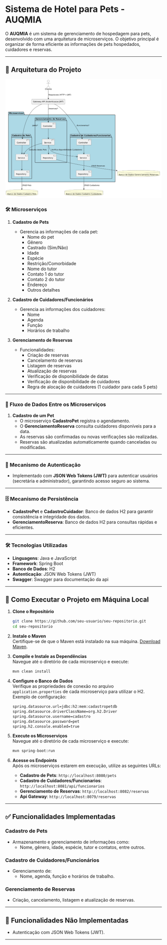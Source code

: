 # Sistema de Hotel para Pets - AUQMIA

O **AUQMIA** é um sistema de gerenciamento de hospedagem para pets, desenvolvido com uma arquitetura de microserviços. O objetivo principal é organizar de forma eficiente as informações de pets hospedados, cuidadores e reservas.

---

## 📐 Arquitetura do Projeto

![Diagrama da arquitetura](./arquitetura.jpeg)

### 🛠️ Microserviços

1. **Cadastro de Pets**
   - Gerencia as informações de cada pet:
     - Nome do pet
     - Gênero
     - Castrado (Sim/Não)
     - Idade
     - Espécie
     - Restrição/Comorbidade
     - Nome do tutor
     - Contato 1 do tutor
     - Contato 2 do tutor
     - Endereço
     - Outros detalhes

2. **Cadastro de Cuidadores/Funcionários**
   - Gerencia as informações dos cuidadores:
     - Nome
     - Agenda
     - Função
     - Horários de trabalho

3. **Gerenciamento de Reservas**
   - Funcionalidades:
     - Criação de reservas
     - Cancelamento de reservas
     - Listagem de reservas
     - Atualização de reservas
     - Verificação de disponibilidade de datas
     - Verificação de disponibilidade de cuidadores
     - Regra de alocação de cuidadores (1 cuidador para cada 5 pets)

---

### 🔄 Fluxo de Dados Entre os Microserviços

1. **Cadastro de um Pet**
   - O microserviço **CadastroPet** registra o agendamento.
   - O **GerenciamentoReserva** consulta cuidadores disponíveis para a data.
   - As reservas são confirmadas ou novas verificações são realizadas.
   - Reservas são atualizadas automaticamente quando canceladas ou modificadas.

---

### 🔑 Mecanismo de Autenticação

- Implementado com **JSON Web Tokens (JWT)** para autenticar usuários (secretária e administrador), garantindo acesso seguro ao sistema.

---

### 🗄️ Mecanismo de Persistência

- **CadastroPet** e **CadastroCuidador**: Banco de dados H2 para garantir consistência e integridade dos dados.
- **GerenciamentoReserva**: Banco de dados H2 para consultas rápidas e eficientes.

---

### 🛠️ Tecnologias Utilizadas

- **Linguagens**: Java e JavaScript
- **Framework**: Spring Boot
- **Banco de Dados**: H2
- **Autenticação**: JSON Web Tokens (JWT)
- **Swagger**: Swagger para documentação da api

---

## 🚀 Como Executar o Projeto em Máquina Local

1. **Clone o Repositório**  
   ```bash
   git clone https://github.com/seu-usuario/seu-repositorio.git
   cd seu-repositorio
   ```

2. **Instale o Maven**  
   Certifique-se de que o Maven está instalado na sua máquina. [Download Maven](https://maven.apache.org/download.cgi).

3. **Compile e Instale as Dependências**  
   Navegue até o diretório de cada microserviço e execute:  
   ```bash
   mvn clean install
   ```

4. **Configure o Banco de Dados**  
   Verifique as propriedades de conexão no arquivo `application.properties` de cada microserviço para utilizar o H2.  
   Exemplo de configuração:
   ```properties
   spring.datasource.url=jdbc:h2:mem:cadastropetdb
   spring.datasource.driverClassName=org.h2.Driver
   spring.datasource.username=cadastro
   spring.datasource.password=pet
   spring.h2.console.enabled=true
   ```

5. **Execute os Microserviços**  
   Navegue até o diretório de cada microserviço e execute:  
   ```bash
   mvn spring-boot:run
   ```

6. **Acesse os Endpoints**  
   Após os microserviços estarem em execução, utilize as seguintes URLs:  
   - **Cadastro de Pets**: `http://localhost:8080/pets`
   - **Cadastro de Cuidadores/Funcionarios**: `http://localhost:8081/api/funcionarios`
   - **Gerenciamento de Reservas**: `http://localhost:8082/reservas`
   - **Api Gateway**: `http://localhost:8079/reservas`

---

## ✅ Funcionalidades Implementadas

### **Cadastro de Pets**
- Armazenamento e gerenciamento de informações como:
  - Nome, gênero, idade, espécie, tutor e contatos, entre outros.

### **Cadastro de Cuidadores/Funcionários**
- Gerenciamento de:
  - Nome, agenda, função e horários de trabalho.

### **Gerenciamento de Reservas**
- Criação, cancelamento, listagem e atualização de reservas.

---

## 🚧 Funcionalidades Não Implementadas

- Autenticação com JSON Web Tokens (JWT).

---
